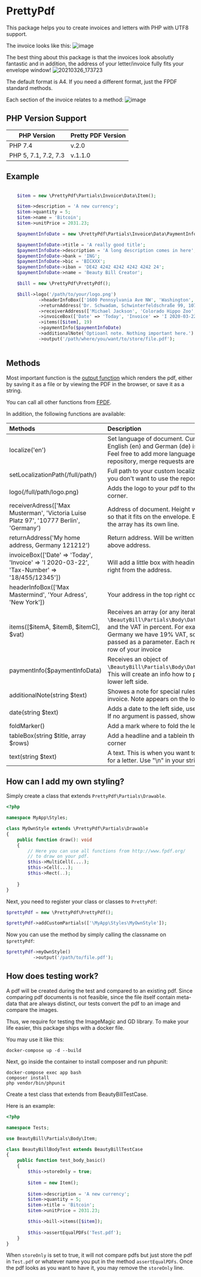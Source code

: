 # PrettyPdf

This package helps you to create invoices and letters with PHP with UTF8 support. 

The invoice looks like this:
![image](https://user-images.githubusercontent.com/1765602/112662390-ed54f900-8e57-11eb-905f-957982939b81.png)

The best thing about this package is that the invoices look absolutly fantastic and in addition, the address of your letter/invoice fully fits your envelope window! 
![20210326_173723](https://user-images.githubusercontent.com/1765602/112665009-e11e6b00-8e5a-11eb-8035-ba053b6ec169.jpg)

The default format is A4. If you need a different format, just the FPDF standard methods.


Each section of the invoice relates to a method:
![image](https://user-images.githubusercontent.com/1765602/112663289-f0041e00-8e58-11eb-81cd-2826b0780f4b.png)

## PHP Version Support

| PHP Version | Pretty PDF Version |
|----------------------|---------|
| PHP 7.4              | v.2.0   |
| PHP 5, 7.1, 7.2, 7.3 | v.1.1.0 |




## Example

```php 

    $item = new \PrettyPdf\Partials\Invoice\Data\Item();

    $item->description = 'A new currency';
    $item->quantity = 5;
    $item->name = 'Bitcoin';
    $item->unitPrice = 2031.23;

    $paymentInfoDate = new \PrettyPdf\Partials\Invoice\Data\PaymentInfo();

    $paymentInfoDate->title = 'A really good title';
    $paymentInfoDate->description = 'A long description comes in here';
    $paymentInfoDate->bank = 'ING';
    $paymentInfoDate->bic = 'BICXXX';
    $paymentInfoDate->iban = 'DE42 4242 4242 4242 4242 24';
    $paymentInfoDate->name = 'Beauty Bill Creator';

    $bill = new \PrettyPdf\PrettyPdf();

    $bill->logo('/path/to/your/logo.png')
            ->headerInfoBox(['1600 Pennsylvania Ave NW', 'Washington', 'DC 20500', 'United States', 'Beauty Bill Package', 'info@drnielsen.de'])
            ->returnAddress('Dr. Schwadam, Schwinterfeldschraße 99, 10777 Berlin, Germany')
            ->receiverAddress(['Michael Jackson', 'Colorado Hippo Zoo', '5225 Figueroa Mountain Rd', 'Los Olivos', 'CA 93441', 'United States'])
            ->invoiceBox(['Date' => 'Today', 'Invoice' => 'I 2020-03-22', 'Tax-Number' => '18/455/12345'])
            ->items([$item], 19)
            ->paymentInfo($paymentInfoDate)
            ->additionalNote('Optioanl note. Nothing important here.')
            ->output('/path/where/you/want/to/store/file.pdf');
            
```

## Methods

Most important function is the [output function](http://www.fpdf.org/en/doc/output.htm)
which renders the pdf, either by saving
it as a file or by viewing the PDF in the browser, or
save it as a string.

You can call all other functions from [FPDF](http://www.fpdf.org).

In addition, the following functions are available:


| Methods               | Description |
| :-------------  | :-----|
| localize('en')     | Set language of document. Currently only English (en) and German (de) is supported. Feel free to add more languages to the repository, merge requests are welcome.  |
| setLocalizationPath(/full/path/)      |    Full path to your custom localization files, if you don't want to use the repositorie ones.  |
| logo(/full/path/logo.png) | Adds the logo to your pdf to the top left corner.  |
| receiverAdress(['Max Musterman', 'Victoria Luise Platz 97', '10777 Berlin', 'Germany') | Address of document. Height will be adjustet so that it fits on the envelope. Each entry of the array has its own line.  |
| returnAddress('My home address, Germany 121212') |Return address. Will be written as single line above address. |
| invoiceBox(['Date' => 'Today', 'Invoice' => 'I 2020-03-22', 'Tax-Number' => '18/455/12345']) | Will add a little box with heading "Invoice" right from the address.|
| headerInfoBox(['Max Mastermind', 'Your Adress', 'New York']) | Your address in the top right corner. |
| items([$itemA, $itemB, $itemC], $vat) | Receives an array (or any iterable object) of `\BeautyBill\Partials\Body\Data\Item` objects and the VAT in percent. For example, in Germany we have 19% VAT, so 19 has to be passed as a parameter. Each represents a row of your invoice |
| paymentInfo($paymentInfoData) |  Receives an object of `\BeautyBill\Partials\Body\Data\PaymentInfo`. This will create an info how to pay on the lower left side. | 
| additionalNote(string $text) | Showes a note for special rules that apply to invoice. Note appears on the lower right side. | 
| date(string $text) |Adds a date to the left side, usefull for letters. If no argument is passed, show current date|
| foldMarker() |Add a mark where to fold the letter| 
| tableBox(string $title, array $rows) |Add a headline and a tablein the top right corner|
| text(string $text) | A text. This is when you want to use this class for a letter. Use "\n" in your string for returns |

## How can I add my own styling?

Simply create a class that extends `PrettyPdf\Partials\Drawable`. 

```php 
<?php 

namespace MyApp\Styles;

class MyOwnStyle extends \PrettyPdf\Partials\Drawable
{
    public function draw(): void 
    {
        // Here you can use all functions from http://www.fpdf.org/ 
        // to draw on your pdf.
        $this->MultiCell(....);
        $this->Cell(...);
        $this->Rect(..);
        
    }
}
```
Next, you need to register your class or classes to `PrettyPdf`:

```php 
$prettyPdf = new \PrettyPdf\PrettyPdf();

$prettyPdf->addCustomPartials(['\MyApp\Styles\MyOwnStyle']);
```

Now you can use the method by simply calling the classname on `$prettyPdf`:

```php 
$prettyPdf->myOwnStyle()
          ->output('/path/to/file.pdf');   
```



## How does testing work?

A pdf will be created during the test and compared to
an existing pdf. Since comparing pdf documents is not feasible,
since the file itself contain meta-data that are always distinct, 
our tests convert the pdf to an image and compare the images.

Thus, we require for testing the ImageMagic and GD library.
To make your life easier, this package ships with a docker file.

You may use it like this:

```
docker-compose up -d --build
```

Next, go inside the container to install composer and run phpunit: 

```
docker-compose exec app bash
composer install
php vendor/bin/phpunit
```

Create a test class that extends from  BeautyBillTestCase.

Here is an example:

```php 
<?php

namespace Tests;

use BeautyBill\Partials\Body\Item;

class BeautyBillBodyTest extends BeautyBillTestCase
{
    public function test_body_basic()
    {
        $this->storeOnly = true;
        
        $item = new Item();
        
        $item->description = 'A new currency';
        $item->quantity = 5;
        $item->title = 'Bitcoin';
        $item->unitPrice = 2031.23;

        $this->bill->items([$item]);
        
        $this->assertEqualPDFs('Test.pdf');
    }
}
```

When `storeOnly` is set to true, it will not compare pdfs but
just store the pdf in `Test.pdf` or whatever name you put in the method
`assertEqualPDFs`. Once the pdf looks as you want to have it,
you may remove the `storeOnly` line.
